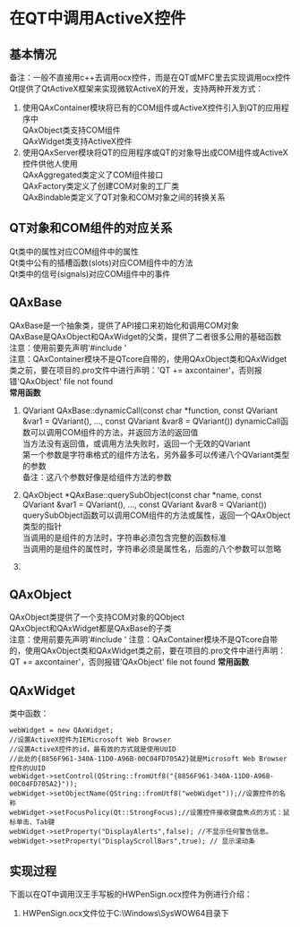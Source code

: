 # 在QT中调用ActiveX控件

## 基本情况
备注：一般不直接用c++去调用ocx控件，而是在QT或MFC里去实现调用ocx控件  
Qt提供了QtActiveX框架来实现微软ActiveX的开发，支持两种开发方式：  
1. 使用QAxContainer模块将已有的COM组件或ActiveX控件引入到QT的应用程序中  
QAxObject类支持COM组件  
QAxWidget类支持ActiveX控件  
2. 使用QAxServer模块将QT的应用程序或QT的对象导出成COM组件或ActiveX控件供他人使用  
QAxAggregated类定义了COM组件接口  
QAxFactory类定义了创建COM对象的工厂类  
QAxBindable类定义了QT对象和COM对象之间的转换关系  


## QT对象和COM组件的对应关系
Qt类中的属性对应COM组件中的属性  
Qt类中公有的插槽函数(slots)对应COM组件中的方法  
Qt类中的信号(signals)对应COM组件中的事件  


## QAxBase
QAxBase是一个抽象类，提供了API接口来初始化和调用COM对象  
QAxBase是QAxObject和QAxWidget的父类，提供了二者很多公用的基础函数  
注意：使用前要先声明'#include <QAxBase>'  
注意：QAxContainer模块不是QTcore自带的，使用QAxObject类和QAxWidget类之前，要在项目的.pro文件中进行声明：'QT +=  axcontainer'，否则报错'QAxObject' file not found  
**常用函数**
1. QVariant QAxBase::dynamicCall(const char \*function, const QVariant &var1 = QVariant(), ..., const QVariant &var8 = QVariant())
dynamicCall函数可以调用COM组件的方法，并返回方法的返回值  
当方法没有返回值，或调用方法失败时，返回一个无效的QVariant  
第一个参数是字符串格式的组件方法名，另外最多可以传递八个QVariant类型的参数  
备注：这八个参数好像是给组件方法的参数  



2. QAxObject \*QAxBase::querySubObject(const char \*name, const QVariant &var1 = QVariant(), ..., const QVariant &var8 = QVariant())
querySubObject函数可以调用COM组件的方法或属性，返回一个QAxObject类型的指针  
当调用的是组件的方法时，字符串必须包含完整的函数标准  
当调用的是组件的属性时，字符串必须是属性名，后面的八个参数可以忽略  

3. 

## QAxObject
QAxObject类提供了一个支持COM对象的QObject  
QAxObject和QAxWidget都是QAxBase的子类  
注意：使用前要先声明'#include <QAxObject>'
注意：QAxContainer模块不是QTcore自带的，使用QAxObject类和QAxWidget类之前，要在项目的.pro文件中进行声明：QT +=  axcontainer'，否则报错'QAxObject' file not found
**常用函数**


## QAxWidget
类中函数：
```
webWidget = new QAxWidget;
//设置ActiveX控件为IEMicrosoft Web Browser
//设置ActiveX控件的id，最有效的方式就是使用UUID
//此处的{8856F961-340A-11D0-A96B-00C04FD705A2}就是Microsoft Web Browser控件的UUID
webWidget->setControl(QString::fromUtf8("{8856F961-340A-11D0-A96B-00C04FD705A2}")); 
webWidget->setObjectName(QString::fromUtf8("webWidget"));//设置控件的名称
webWidget->setFocusPolicy(Qt::StrongFocus);//设置控件接收键盘焦点的方式：鼠标单击、Tab键
webWidget->setProperty("DisplayAlerts",false); //不显示任何警告信息。
webWidget->setProperty("DisplayScrollBars",true); // 显示滚动条
```


## 实现过程
下面以在QT中调用汉王手写板的HWPenSign.ocx控件为例进行介绍：  
1. HWPenSign.ocx文件位于C:\Windows\SysWOW64目录下  

